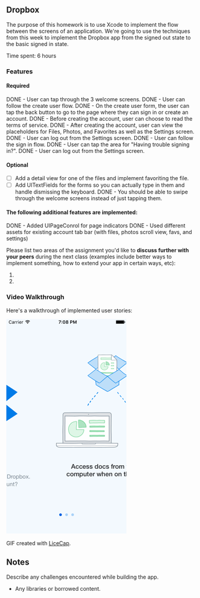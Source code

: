 ## Dropbox

The purpose of this homework is to use Xcode to implement the flow between the screens of an application. We're going to use the techniques from this week to implement the Dropbox app from the signed out state to the basic signed in state.

Time spent: 6 hours

### Features

#### Required

DONE - User can tap through the 3 welcome screens.
DONE - User can follow the create user flow.
DONE - On the create user form, the user can tap the back button to go to the page where they can sign in or create an account.
DONE -  Before creating the account, user can choose to read the terms of service.
DONE -  After creating the account, user can view the placeholders for Files, Photos, and Favorites as well as the Settings screen.
DONE -  User can log out from the Settings screen.
DONE -  User can follow the sign in flow.
DONE -  User can tap the area for "Having trouble signing in?".
DONE -  User can log out from the Settings screen.

#### Optional

- [ ] Add a detail view for one of the files and implement favoriting the file.
- [ ] Add UITextFields for the forms so you can actually type in them and handle dismissing the keyboard.
DONE -  You should be able to swipe through the welcome screens instead of just tapping them.

#### The following **additional** features are implemented:
DONE - Added UIPageConrol for page indicators
DONE - Used different assets for existing account tab bar (with files, photos scroll view, favs, and settings)

Please list two areas of the assignment you'd like to **discuss further with your peers** during the next class (examples include better ways to implement something, how to extend your app in certain ways, etc):

1. 
2. 

### Video Walkthrough 

Here's a walkthrough of implemented user stories:

<img src='dropboxdemo.gif' title='Dropbox Demo Walkthrough' width='' alt='Dropbox Demo Walkthrough' />

GIF created with [LiceCap](http://www.cockos.com/licecap/).

## Notes

Describe any challenges encountered while building the app.

* Any libraries or borrowed content.
